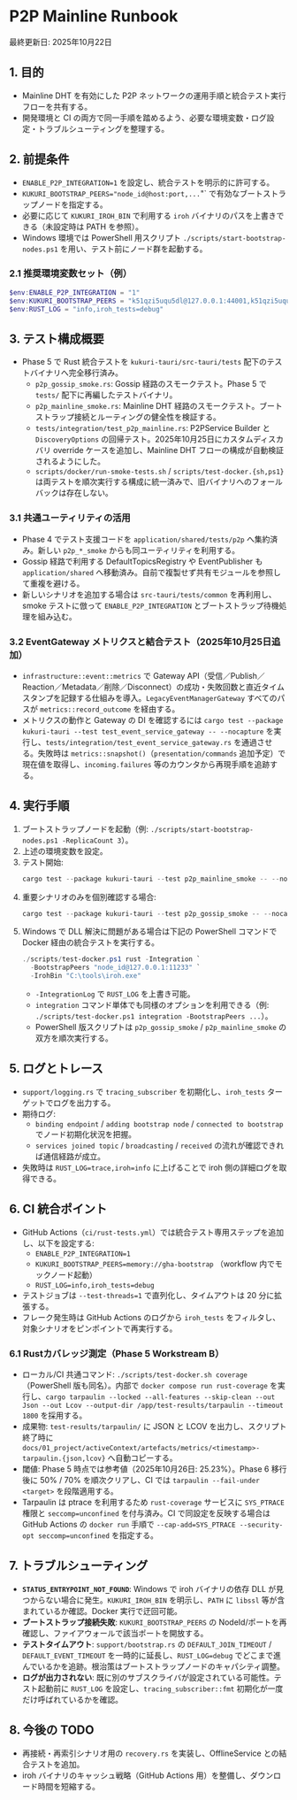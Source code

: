 # P2P Mainline Runbook
最終更新日: 2025年10月22日

## 1. 目的
- Mainline DHT を有効にした P2P ネットワークの運用手順と統合テスト実行フローを共有する。
- 開発環境と CI の両方で同一手順を踏めるよう、必要な環境変数・ログ設定・トラブルシューティングを整理する。

## 2. 前提条件
- `ENABLE_P2P_INTEGRATION=1` を設定し、統合テストを明示的に許可する。
- `KUKURI_BOOTSTRAP_PEERS="node_id@host:port,...`"` で有効なブートストラップノードを指定する。
- 必要に応じて `KUKURI_IROH_BIN` で利用する `iroh` バイナリのパスを上書きできる（未設定時は PATH を参照）。
- Windows 環境では PowerShell 用スクリプト `./scripts/start-bootstrap-nodes.ps1` を用い、テスト前にノード群を起動する。

### 2.1 推奨環境変数セット（例）
```powershell
$env:ENABLE_P2P_INTEGRATION = "1"
$env:KUKURI_BOOTSTRAP_PEERS = "k51qzi5uqu5dl@127.0.0.1:44001,k51qzi5uqu5dn@127.0.0.1:44002"
$env:RUST_LOG = "info,iroh_tests=debug"
```

## 3. テスト構成概要
- Phase 5 で Rust 統合テストを `kukuri-tauri/src-tauri/tests` 配下のテストバイナリへ完全移行済み。
  - `p2p_gossip_smoke.rs`: Gossip 経路のスモークテスト。Phase 5 で `tests/` 配下に再編したテストバイナリ。
  - `p2p_mainline_smoke.rs`: Mainline DHT 経路のスモークテスト。ブートストラップ接続とルーティングの健全性を検証する。
  - `tests/integration/test_p2p_mainline.rs`: P2PService Builder と `DiscoveryOptions` の回帰テスト。2025年10月25日にカスタムディスカバリ override ケースを追加し、Mainline DHT フローの構成が自動検証されるようにした。
  - `scripts/docker/run-smoke-tests.sh` / `scripts/test-docker.{sh,ps1}` は両テストを順次実行する構成に統一済みで、旧バイナリへのフォールバックは存在しない。

### 3.1 共通ユーティリティの活用
- Phase 4 でテスト支援コードを `application/shared/tests/p2p` へ集約済み。新しい `p2p_*_smoke` からも同ユーティリティを利用する。  
- Gossip 経路で利用する DefaultTopicsRegistry や EventPublisher も `application/shared` へ移動済み。自前で複製せず共有モジュールを参照して重複を避ける。  
- 新しいシナリオを追加する場合は `src-tauri/tests/common` を再利用し、smoke テストに倣って `ENABLE_P2P_INTEGRATION` とブートストラップ待機処理を組み込む。

### 3.2 EventGateway メトリクスと結合テスト（2025年10月25日追加）
- `infrastructure::event::metrics` で Gateway API（受信／Publish／Reaction／Metadata／削除／Disconnect）の成功・失敗回数と直近タイムスタンプを記録する仕組みを導入。`LegacyEventManagerGateway` すべてのパスが `metrics::record_outcome` を経由する。
- メトリクスの動作と Gateway の DI を確認するには `cargo test --package kukuri-tauri --test test_event_service_gateway -- --nocapture` を実行し、`tests/integration/test_event_service_gateway.rs` を通過させる。失敗時は `metrics::snapshot()`（`presentation/commands` 追加予定）で現在値を取得し、`incoming.failures` 等のカウンタから再現手順を追跡する。

## 4. 実行手順
1. ブートストラップノードを起動（例: `./scripts/start-bootstrap-nodes.ps1 -ReplicaCount 3`）。
2. 上述の環境変数を設定。
3. テスト開始:
   ```powershell
   cargo test --package kukuri-tauri --test p2p_mainline_smoke -- --nocapture --test-threads=1
   ```
4. 重要シナリオのみを個別確認する場合:
   ```powershell
   cargo test --package kukuri-tauri --test p2p_gossip_smoke -- --nocapture --test-threads=1
   ```
5. Windows で DLL 解決に問題がある場合は下記の PowerShell コマンドで Docker 経由の統合テストを実行する。
   ```powershell
   ./scripts/test-docker.ps1 rust -Integration `
     -BootstrapPeers "node_id@127.0.0.1:11233" `
     -IrohBin "C:\tools\iroh.exe"
   ```
   - `-IntegrationLog` で `RUST_LOG` を上書き可能。
   - `integration` コマンド単体でも同様のオプションを利用できる（例: `./scripts/test-docker.ps1 integration -BootstrapPeers ...`）。
   - PowerShell 版スクリプトは `p2p_gossip_smoke` / `p2p_mainline_smoke` の双方を順次実行する。

## 5. ログとトレース
- `support/logging.rs` で `tracing_subscriber` を初期化し、`iroh_tests` ターゲットでログを出力する。
- 期待ログ:
  - `binding endpoint` / `adding bootstrap node` / `connected to bootstrap` でノード初期化状況を把握。
  - `services joined topic` / `broadcasting` / `received` の流れが確認できれば通信経路が成立。
- 失敗時は `RUST_LOG=trace,iroh=info` に上げることで iroh 側の詳細ログを取得できる。

## 6. CI 統合ポイント
- GitHub Actions（`ci/rust-tests.yml`）では統合テスト専用ステップを追加し、以下を設定する:
  - `ENABLE_P2P_INTEGRATION=1`
  - `KUKURI_BOOTSTRAP_PEERS=memory://gha-bootstrap` （workflow 内でモックノード起動）
  - `RUST_LOG=info,iroh_tests=debug`
- テストジョブは `--test-threads=1` で直列化し、タイムアウトは 20 分に拡張する。
- フレーク発生時は GitHub Actions のログから `iroh_tests` をフィルタし、対象シナリオをピンポイントで再実行する。

### 6.1 Rustカバレッジ測定（Phase 5 Workstream B）
- ローカル/CI 共通コマンド: `./scripts/test-docker.sh coverage`（PowerShell 版も同名）。内部で `docker compose run rust-coverage` を実行し、`cargo tarpaulin --locked --all-features --skip-clean --out Json --out Lcov --output-dir /app/test-results/tarpaulin --timeout 1800` を採用する。
- 成果物: `test-results/tarpaulin/` に JSON と LCOV を出力し、スクリプト終了時に `docs/01_project/activeContext/artefacts/metrics/<timestamp>-tarpaulin.{json,lcov}` へ自動コピーする。
- 閾値: Phase 5 時点では参考値（2025年10月26日: 25.23%）。Phase 6 移行後に 50% / 70% を順次クリアし、CI では `tarpaulin --fail-under <target>` を段階適用する。
- Tarpaulin は ptrace を利用するため `rust-coverage` サービスに `SYS_PTRACE` 権限と `seccomp=unconfined` を付与済み。CI で同設定を反映する場合は GitHub Actions の `docker run` 手順で `--cap-add=SYS_PTRACE --security-opt seccomp=unconfined` を指定する。

## 7. トラブルシューティング
- **`STATUS_ENTRYPOINT_NOT_FOUND`**: Windows で iroh バイナリの依存 DLL が見つからない場合に発生。`KUKURI_IROH_BIN` を明示し、`PATH` に `libssl` 等が含まれているか確認。Docker 実行で迂回可能。
- **ブートストラップ接続失敗**: `KUKURI_BOOTSTRAP_PEERS` の NodeId/ポートを再確認し、ファイアウォールで該当ポートを開放する。
- **テストタイムアウト**: `support/bootstrap.rs` の `DEFAULT_JOIN_TIMEOUT` / `DEFAULT_EVENT_TIMEOUT` を一時的に延長し、`RUST_LOG=debug` でどこまで進んでいるかを追跡。根治策はブートストラップノードのキャパシティ調整。
- **ログが出力されない**: 既に別のサブスクライバが設定されている可能性。テスト起動前に `RUST_LOG` を設定し、`tracing_subscriber::fmt` 初期化が一度だけ呼ばれているかを確認。

## 8. 今後の TODO
- 再接続・再索引シナリオ用の `recovery.rs` を実装し、OfflineService との結合テストを追加。
- iroh バイナリのキャッシュ戦略（GitHub Actions 用）を整備し、ダウンロード時間を短縮する。
